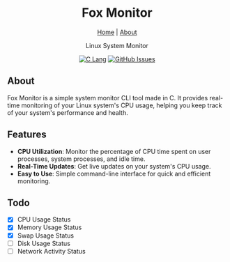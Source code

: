 <h1 align="center">Fox Monitor</h1>
<div align="center">
	<a href="https://mr-fox-h.github.io">Home</a>
  <span> | </span>
  <!-- <a href="https://github.com/Mr-Fox-h/fox_monitor#install">Install</a>
  <span> | </span> -->
  <a href="https://github.com/Mr-Fox-h/fox_monitor#about">About</a>
  <!-- <span> | </span>
	<a href="https://github.com/Mr-Fox-h/fox_monitor#gift_heart-support">Support</a> -->
  <p>Linux System Monitor</p>
</div>

<div align="center">

[![C Lang](https://img.shields.io/badge/Fox_Monitor-0.0.0-blueviolet.svg?style=flat-square&logo=c&color=90E59A&logoColor=white)](#)
[![GitHub Issues](https://img.shields.io/github/issues/fox_monitor/Fox_Monitor.svg?style=flat-square)](https://github.com/Mr-Fox-h/fox_monitor/issues)

</div>

## About

Fox Monitor is a simple system monitor CLI tool made in C. It provides real-time monitoring of your Linux system's CPU usage, helping you keep track of your system's performance and health.

## Features

- **CPU Utilization**: Monitor the percentage of CPU time spent on user processes, system processes, and idle time.
- **Real-Time Updates**: Get live updates on your system's CPU usage.
- **Easy to Use**: Simple command-line interface for quick and efficient monitoring.

## Todo

- [x] CPU Usage Status
- [x] Memory Usage Status
- [x] Swap Usage Status
- [ ] Disk Usage Status
- [ ] Network Activity Status
